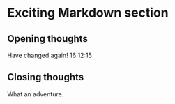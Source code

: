 # Exciting Markdown section

## Opening thoughts

Have changed again! 16 12:15

## Closing thoughts

What an adventure.
